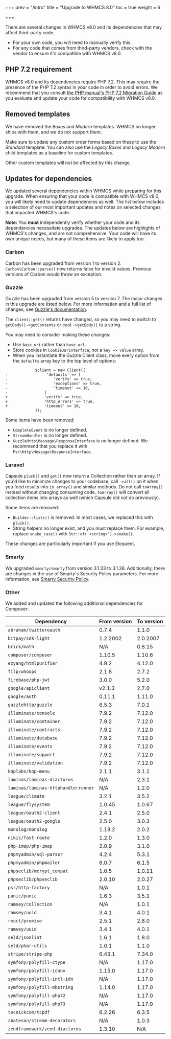 +++
prev = "/intro"
title = "Upgrade to WHMCS 8.0"
toc = true
weight = 6

+++

There are several changes in WHMCS v8.0 and its dependencies that may affect third-party code.

* For your own code, you will need to manually verify this.
* For any code that comes from third-party vendors, check with the vendor to ensure it's compatible with WHMCS v8.0.

## PHP 7.2 requirement

WHMCS v8.0 and its dependencies require PHP 7.2. This may require the presence of the PHP 7.2 syntax in your code in order to avoid errors. We recommend that you consult [the PHP manual's PHP 7.2 Migration Guide](https://www.php.net/manual/en/migration72.php) as you evaluate and update your code for compatibility with WHMCS v8.0.

## Removed templates

We have removed the *Boxes* and *Modern* templates. WHMCS no longer ships with them, and we do not support them.

Make sure to update any custom order forms based on these to use the *Standard* template. You can also use the *Legacy Boxes* and *Legacy Modern* child templates as a baseline for custom templates.

Other custom templates will not be affected by this change.

## Updates for dependencies

We updated several dependencies within WHMCS while preparing for this upgrade. When ensuring that your code is compatible with WHMCS v8.0, you will likely need to update dependencies as well. The list below includes a selection of our most important updates and notes on selected changes that impacted WHMCS's code.

**Note:** You **must** independently verify whether your code and its dependencies necessitate upgrades. The updates below are highlights of WHMCS's changes, and are not comprehensive. Your code will have its own unique needs, but many of these items are likely to apply too.

### Carbon

Carbon has been upgraded from version 1 to version 2. `Carbon\Carbon::parse()` now returns false for invalid values. Previous versions of Carbon would throw an exception.

### Guzzle

Guzzle has been upgraded from version 5 to version 7. The major changes in this upgrade are listed below. For more information and a full list of changes, see [Guzzle's documentation](https://github.com/guzzle/guzzle/blob/master/UPGRADING.md).

The `client::get()` returns have changed, so you may need to switch to `getBody()->getContents` or cast `->getBody()` to a string.

You may need to consider making these changes:

* Use `base_uri` rather than `base_url`.
* Store cookies in `CookieJarInterface`, not a `key => value` array.
* When you instantiate the Guzzle Client class, move every option from the `defaults` array key to the top level of options:

```
             $client = new Client([
-                 'defaults' => [
-                    'verify' => true,
-                    'exceptions' => true,
-                    'timeout' => 10,
-                ]
+                'verify' => true,
+                'http_errors' => true,
+                'timeout' => 10,
             ]);
```

Some items have been removed:

* `CompleteEvent` is no longer defined.
* `StreamHandler` is no longer defined.
* `GuzzleHttp\Message\ResponseInterface` is no longer defined. We recommend that you replace it with `Psr\Http\Message\ResponseInterface`.

### Laravel

Capsule `pluck()` and `get()` now return a Collection rather than an array. If you'd like to minimize changes to your codebase, call `->all()` on it when you feed results into `in_array()` and similar methods. Do not call `toArray()` instead without changing consuming code. `toArray()` will convert all collection items into arrays as well (which Capsule did not do previously).

Some items are removed:

* `Builder::lists()` is removed. In most cases, we replaced this with `pluck()`.
* String helpers no longer exist, and you must replace them. For example, replace `snake_case()` with `Str::of('<string>')->snake()`.

These changes are particularly important if you use Eloquent.

### Smarty

We upgraded `smarty/smarty` from version 3.1.33 to 3.1.36. Additionally, there are changes in the use of Smarty's Security Policy parameters. For more information, see [Smarty Security Policy](https://docs.whmcs.com/Smarty_Security_Policy).

### Other

We added and updated the following additional dependencies for Composer:

| Dependency                    	| From version 	| To version 	|
|-------------------------------	|--------------	|------------	|
| `abraham/twitteroauth`         	| 0.7.4        	| 1.1.0     	|
| `bitpay/sdk-light`             	| 1.2.2002     	| 2.0.2007  	|
| `brick/math`                   	| N/A         	| 0.8.15     	|
| `composer/composer`           	| 1.10.5       	| 1.10.6     	|
| `ezyang/htmlpurifier`         	| 4.9.2        	| 4.12.0     	|
| `filp/whoops`                  	| 2.1.8        	| 2.7.2     	|
| `firebase/php-jwt`            	| 3.0.0        	| 5.2.0     	|
| `google/apiclient`            	| v2.1.3        | 2.7.0     	|
| `google/auth`                 	| 0.11.1       	| 1.11.0     	|
| `guzzlehttp/guzzle`            	| 6.5.3       	| 7.0.1     	|
| `illuminate/console`          	| 7.9.2        	| 7.12.0     	|
| `illuminate/container`         	| 7.9.2        	| 7.12.0     	|
| `illuminate/contracts`         	| 7.9.2        	| 7.12.0     	|
| `illuminate/database`         	| 7.9.2        	| 7.12.0     	|
| `illuminate/events`           	| 7.9.2        	| 7.12.0     	|
| `illuminate/support`          	| 7.9.2        	| 7.12.0     	|
| `illuminate/validation`        	| 7.9.2        	| 7.12.0     	|
| `knplabs/knp-menu`            	| 2.1.1        	| 3.1.1     	|
| `laminas/laminas-diactoros`    	| N/A         	| 2.3.1     	|
| `laminas/laminas-httphandlerrunner` 	| N/A    	| 1.2.0     	|
| `league/climate`              	| 3.2.1        	| 3.5.2     	|
| `league/flysystem`            	| 1.0.45       	| 1.0.67     	|
| `league/oauth2-client`        	| 2.4.1       	| 2.5.0     	|
| `league/oauth2-google`        	| 2.5.0       	| 3.0.3     	|
| `monolog/monolog`             	| 1.18.2       	| 2.0.2     	|
| `nikic/fast-route`            	| 1.2.0        	| 1.3.0     	|
| `php-imap/php-imap`           	| 2.0.9        	| 3.1.0     	|
| `phpmyadmin/sql-parser`        	| 4.2.4        	| 5.3.1     	|
| `phpmyadmin/phpmailer`         	| 6.0.7        	| 6.1.5     	|
| `phpseclib/mcrypt_compat`      	| 1.0.5        	| 1.0.11     	|
| `phpseclib/phpseclib`         	| 2.0.10       	| 2.0.27     	|
| `psr/http-factory`            	| N/A         	| 1.0.1     	|
| `punic/punic`                  	| 1.6.3        	| 3.5.1     	|
| `ramsey/collection`           	| N/A         	| 1.0.1     	|
| `ramsey/uuid`                 	| 3.4.1        	| 4.0.1     	|
| `react/promise`               	| 2.5.1        	| 2.8.0     	|
| `ramsey/uuid`                 	| 3.4.1        	| 4.0.1     	|
| `seld/jsonlint`               	| 1.6.1        	| 1.8.0     	|
| `seld/phar-utils`             	| 1.0.1        	| 1.1.0     	|
| `stripe/stripe-php`           	| 6.43.1       	| 7.34.0     	|
| `symfony/polyfill-ctype`       	| N/A         	| 1.17.0     	|
| `symfony/polyfill-iconv`       	| 1.15.0       	| 1.17.0     	|		
| `symfony/polyfill-intl-idn`    	| N/A         	| 1.17.0     	|		
| `symfony/polyfill-mbstring`    	| 1.14.0       	| 1.17.0     	|		
| `symfony/polyfill-php72`       	| N/A         	| 1.17.0     	|		
| `symfony/polyfill-php73`       	| N/A         	| 1.17.0     	|		
| `tecnickcom/tcpdf`            	| 6.2.26      	| 6.3.5     	|		
| `zbateson/stream-decorators`  	| N/A         	| 1.0.3      	|
| `zendframework/zend-diactoros` 	| 1.3.10       	| N/A       	|		
